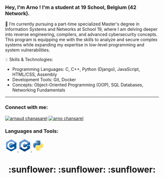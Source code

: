 ### Hey, I'm Arno ! I'm a student at 19 School, Belgium (42 Network).<br />
<!--🔭 I’m currently working on [cub3D](https://github.com/ArnoChansarel/cub3D)<br />-->
<!-- Learning :**Django, C++ and Rust**-->


🌱 I’m currently pursuing a part-time specialized Master's degree in Information Systems and Networks at School 19, where I am delving deeper into reverse engineering, compilers, and advanced cybersecurity concepts. This program is equipping me with the skills to analyze and secure complex systems while expanding my expertise in low-level programming and system vulnerabilities.

💡 Skills & Technologies:

 - Programming Languages: C, C++, Python (Django), JavaScript, HTML/CSS, Assembly
 - Development Tools: Git, Docker
 - Concepts: Object-Oriented Programming (OOP), SQL Databases, Networking Fundamentals


----

<h3 align="left">Connect with me:</h3>
<p align="left">
<a href="https://linkedin.com/in/arnaud chanasarel" target="blank"><img align="center" src="https://raw.githubusercontent.com/rahuldkjain/github-profile-readme-generator/master/src/images/icons/Social/linked-in-alt.svg" alt="arnaud chanasarel" height="30" width="40" /></a>
<a href="https://fb.com/arno chansarel" target="blank"><img align="center" src="https://raw.githubusercontent.com/rahuldkjain/github-profile-readme-generator/master/src/images/icons/Social/facebook.svg" alt="arno chansarel" height="30" width="40" /></a>
</p>

<h3 align="left">Languages and Tools:</h3>
<p align="left"> <a href="https://www.cprogramming.com/" target="_blank" rel="noreferrer"> <img src="https://raw.githubusercontent.com/devicons/devicon/master/icons/c/c-original.svg" alt="c" width="40" height="40"/> </a> <a href="https://www.w3schools.com/cpp/" target="_blank" rel="noreferrer"> <img src="https://raw.githubusercontent.com/devicons/devicon/master/icons/cplusplus/cplusplus-original.svg" alt="cplusplus" width="40" height="40"/> </a> <a href="https://www.python.org" target="_blank" rel="noreferrer"> <img src="https://raw.githubusercontent.com/devicons/devicon/master/icons/python/python-original.svg" alt="python" width="40" height="40"/> </a> </p>

<h1 align="center">:sunflower: :sunflower: :sunflower:</h1>
